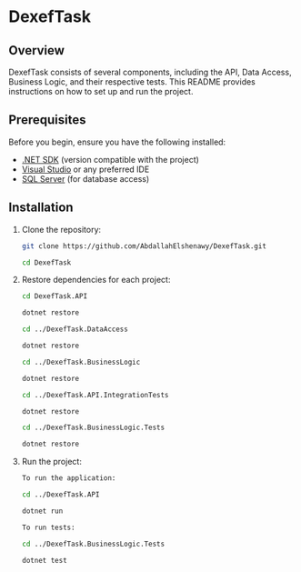 # DexefTask 

## Overview
DexefTask consists of several components, including the API, Data Access, Business Logic, and their respective tests. This README provides instructions on how to set up and run the project.

## Prerequisites
Before you begin, ensure you have the following installed:
- [.NET SDK](https://dotnet.microsoft.com/download) (version compatible with the project)
- [Visual Studio](https://visualstudio.microsoft.com/) or any preferred IDE
- [SQL Server](https://www.microsoft.com/en-us/sql-server/sql-server-downloads) (for database access)

## Installation
1. Clone the repository:
   ```bash
   git clone https://github.com/AbdallahElshenawy/DexefTask.git
   
   cd DexefTask

2. Restore dependencies for each project:
    ```bash
    cd DexefTask.API
    
    dotnet restore
    
    cd ../DexefTask.DataAccess
    
    dotnet restore
    
    cd ../DexefTask.BusinessLogic
    
    dotnet restore
    
    cd ../DexefTask.API.IntegrationTests
    
    dotnet restore
    
    cd ../DexefTask.BusinessLogic.Tests
    
    dotnet restore
3. Run the project:
    ```bash
    To run the application:
    
    cd ../DexefTask.API
    
    dotnet run

    To run tests:
    
    cd ../DexefTask.BusinessLogic.Tests
    
    dotnet test